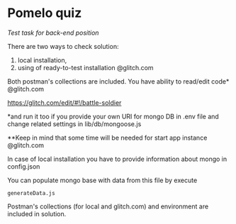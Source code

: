 Pomelo quiz
==========================
_Test task for back-end position_

There are two ways to check solution:

1) local installation,
2) using of ready-to-test installation @glitch.com

Both postman's collections are included.
You have ability to read/edit code* @glitch.com

https://glitch.com/edit/#!/battle-soldier

*and run it too if you provide your own URI for mongo DB in .env file and change related settings in lib/db/mongoose.js

**Keep in mind that some time will be needed for start app instance @glitch.com

In case of local installation you have to provide information about mongo in
config.json

You can populate mongo base with data from this file by execute
```
generateData.js
```

Postman's collections (for local and glitch.com) and environment are included in solution.
